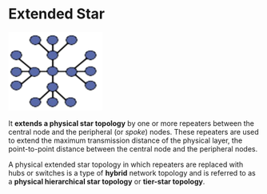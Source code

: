 # Extended Star

![](2021-07-18-15-03-53.png)

It **extends a physical star topology** by one or more repeaters between the central node and the peripheral (or *spoke*) nodes. These repeaters are used to extend the maximum transmission distance of the physical layer, the point-to-point distance between the central node and the peripheral nodes.

A physical extended star topology in which repeaters are replaced with hubs or switches is a type of **hybrid** network topology and is referred to as a **physical hierarchical star topology** or **tier-star topology**.
